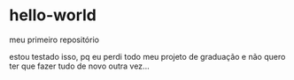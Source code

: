 # hello-world
meu primeiro repositório 

estou testado isso, pq eu perdi todo meu projeto de graduação e não quero ter que fazer tudo de novo outra vez...
